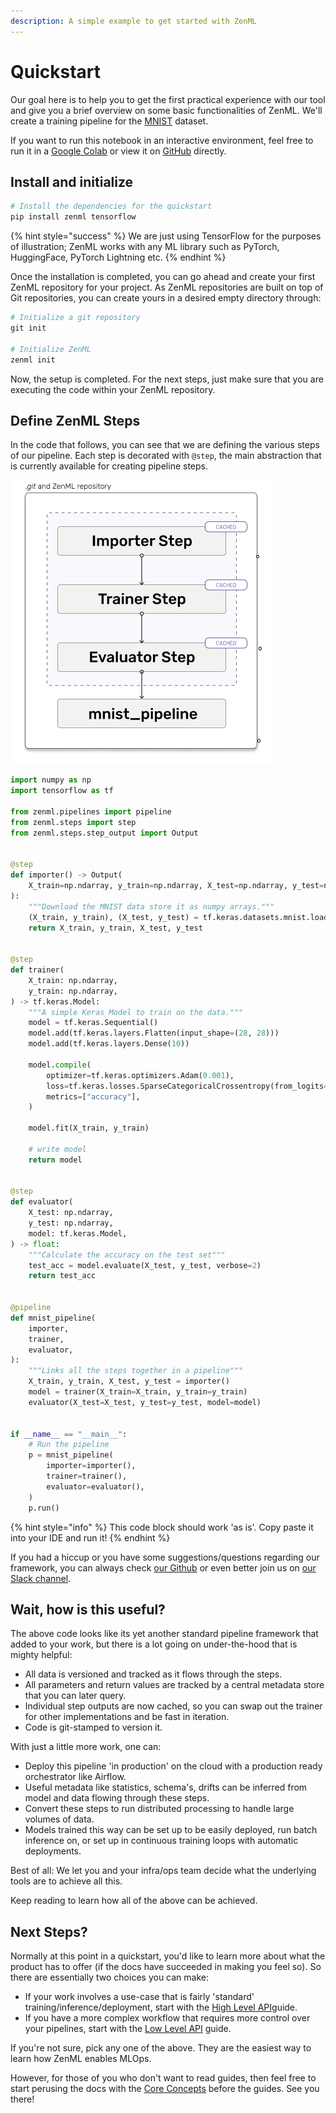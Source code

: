 ```yaml
---
description: A simple example to get started with ZenML
---
```


# Quickstart

Our goal here is to help you to get the first practical experience with our tool and give you a brief overview on some basic functionalities of ZenML. We'll create a training pipeline for the [MNIST](http://yann.lecun.com/exdb/mnist/) dataset.

If you want to run this notebook in an interactive environment, feel free to run it in a [Google Colab](https://colab.research.google.com/github/zenml-io/zenml/blob/main/examples/quickstart/quickstart.ipynb) or view it on [GitHub](https://github.com/zenml-io/zenml/tree/main/examples/quickstart) directly.

## Install and initialize

```python
# Install the dependencies for the quickstart
pip install zenml tensorflow
```

{% hint style="success" %}
We are just using TensorFlow for the purposes of illustration; ZenML works with any ML library such as PyTorch, HuggingFace, PyTorch Lightning etc.
{% endhint %}

Once the installation is completed, you can go ahead and create your first ZenML repository for your project. As ZenML repositories are built on top of Git repositories, you can create yours in a desired empty directory through:

```python
# Initialize a git repository
git init

# Initialize ZenML
zenml init
```

Now, the setup is completed. For the next steps, just make sure that you are executing the code within your ZenML repository.

## Define ZenML Steps

In the code that follows, you can see that we are defining the various steps of our pipeline. Each step is decorated with `@step`, the main abstraction that is currently available for creating pipeline steps.

![Quickstart steps](assets/quickstart-diagram.png)

```python
import numpy as np
import tensorflow as tf

from zenml.pipelines import pipeline
from zenml.steps import step
from zenml.steps.step_output import Output


@step
def importer() -> Output(
    X_train=np.ndarray, y_train=np.ndarray, X_test=np.ndarray, y_test=np.ndarray
):
    """Download the MNIST data store it as numpy arrays."""
    (X_train, y_train), (X_test, y_test) = tf.keras.datasets.mnist.load_data()
    return X_train, y_train, X_test, y_test


@step
def trainer(
    X_train: np.ndarray,
    y_train: np.ndarray,
) -> tf.keras.Model:
    """A simple Keras Model to train on the data."""
    model = tf.keras.Sequential()
    model.add(tf.keras.layers.Flatten(input_shape=(28, 28)))
    model.add(tf.keras.layers.Dense(10))

    model.compile(
        optimizer=tf.keras.optimizers.Adam(0.001),
        loss=tf.keras.losses.SparseCategoricalCrossentropy(from_logits=True),
        metrics=["accuracy"],
    )

    model.fit(X_train, y_train)

    # write model
    return model


@step
def evaluator(
    X_test: np.ndarray,
    y_test: np.ndarray,
    model: tf.keras.Model,
) -> float:
    """Calculate the accuracy on the test set"""
    test_acc = model.evaluate(X_test, y_test, verbose=2)
    return test_acc


@pipeline
def mnist_pipeline(
    importer,
    trainer,
    evaluator,
):
    """Links all the steps together in a pipeline"""
    X_train, y_train, X_test, y_test = importer()
    model = trainer(X_train=X_train, y_train=y_train)
    evaluator(X_test=X_test, y_test=y_test, model=model)


if __name__ == "__main__":
    # Run the pipeline
    p = mnist_pipeline(
        importer=importer(),
        trainer=trainer(),
        evaluator=evaluator(),
    )
    p.run()
```

{% hint style="info" %}
This code block should work 'as is'. Copy paste it into your IDE and run it!
{% endhint %}

If you had a hiccup or you have some suggestions/questions regarding our framework, you can always check [our Github](https://github.com/zenml-io/zenml) or even better join us on [our Slack channel](https://zenml.io/slack-invite).

## Wait, how is this useful?

The above code looks like its yet another standard pipeline framework that added to your work, but there is a lot going on under-the-hood that is mighty helpful:

- All data is versioned and tracked as it flows through the steps.
- All parameters and return values are tracked by a central metadata store that you can later query.
- Individual step outputs are now cached, so you can swap out the trainer for other implementations and be fast in iteration.
- Code is git-stamped to version it.

With just a little more work, one can:

- Deploy this pipeline 'in production' on the cloud with a production ready orchestrator like Airflow.
- Useful metadata like statistics, schema's, drifts can be inferred from model and data flowing through these steps.
- Convert these steps to run distributed processing to handle large volumes of data.
- Models trained this way can be set up to be easily deployed, run batch inference on, or set up in continuous training loops with automatic deployments.

Best of all: We let you and your infra/ops team decide what the underlying tools are to achieve all this.

Keep reading to learn how all of the above can be achieved.

## Next Steps?

Normally at this point in a quickstart, you'd like to learn more about what the product has to offer (if the docs have succeeded in making you feel so). So there are essentially two choices you can make:

- If your work involves a use-case that is fairly 'standard' training/inference/deployment, start with the [High Level API](guides/high-level-api/)guide.
- If you have a more complex workflow that requires more control over your pipelines, start with the [Low Level API](guides/low-level-api/) guide.

If you're not sure, pick any one of the above. They are the easiest way to learn how ZenML enables MLOps.

However, for those of you who don't want to read guides, then feel free to start perusing the docs with the [Core Concepts](core-concepts.md) before the guides. See you there!
